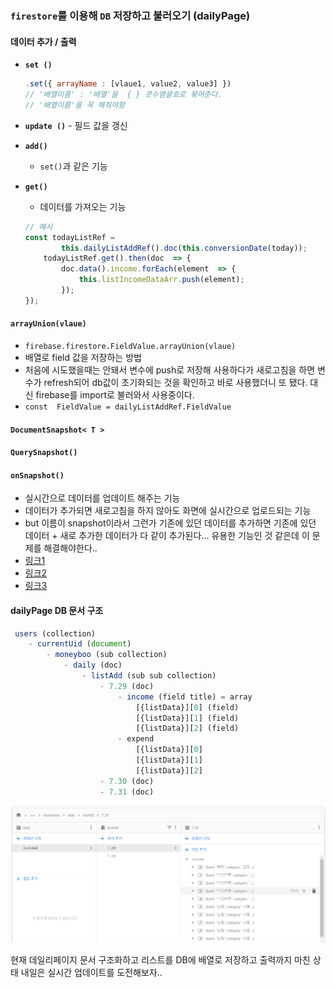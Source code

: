 ### ```firestore```를 이용해 ```DB``` 저장하고 불러오기 (dailyPage)
#### 데이터 추가 / 출력
- **```set ()```**

	```js
	.set({ arrayName : [vlaue1, value2, value3] })
	// '배열이름' : '배열'을  { } 콧수염괄호로 묶어준다.
	// '배열이름'을 꼭 해줘야함
	```
- **```update ()```**
		- 필드 값을 갱신
- **```add()```**
	- ```set()```과 같은 기능
- **```get()```**
	- 데이터를 가져오는 기능
	```js
	// 예시
	const todayListRef = 
			this.dailyListAddRef().doc(this.conversionDate(today));
		todayListRef.get().then(doc  => {
			doc.data().income.forEach(element  => {
				this.listIncomeDataArr.push(element);
			});
	});
	```

#### ```arrayUnion(vlaue)```
- ```firebase.firestore.FieldValue.arrayUnion(vlaue)```
- 배열로 field 값을 저장하는 방법
- 처음에 시도했을때는 안돼서 변수에 push로 저장해 사용하다가 새로고침을 하면 변수가 refresh되어 db값이 초기화되는 것을 확인하고 바로 사용했더니 또 됐다. 대신 firebase를 import로 불러와서 사용중이다.
- ```const  FieldValue = dailyListAddRef.FieldValue```

#### ```DocumentSnapshot< T >```

#### ```QuerySnapshot()```

#### ```onSnapshot()```
- 실시간으로 데이터를 업데이트 해주는 기능
- 데이터가 추가되면 새로고침을 하지 않아도 화면에 실시간으로 업로드되는 기능
- but 이름이 snapshot이라서 그런가 기존에 있던 데이터를 추가하면 기존에 있던 데이터 + 새로 추가한 데이터가 다 같이 추가된다... 유용한 기능인 것 같은데 이 문제를 해결해야한다..
- [링크1](https://firebase.google.com/docs/firestore/query-data/listen?hl=ko)
- [링크2](https://www.python2.net/questions-761305.htm)
- [링크3 ](https://forest71.tistory.com/189)

#### dailyPage DB 문서 구조
```js
 users (collection)
	- currentUid (document)
		- moneyboo (sub collection)
			- daily (doc)
				- listAdd (sub sub collection)
					- 7.29 (doc)
						- income (field title) = array
							[{listData}][0] (field)
							[{listData}][1] (field)
							[{listData}][2] (field)
						- expend
							[{listData}][0]
							[{listData}][1]
							[{listData}][2]
					- 7.30 (doc)
					- 7.31 (doc)
```

<img src="./images/firestore001.PNG">

현재 데일리페이지 문서 구조화하고 리스트를 DB에 배열로 저장하고 출력까지 마친 상태 내일은 실시간 업데이트를 도전해보자..

